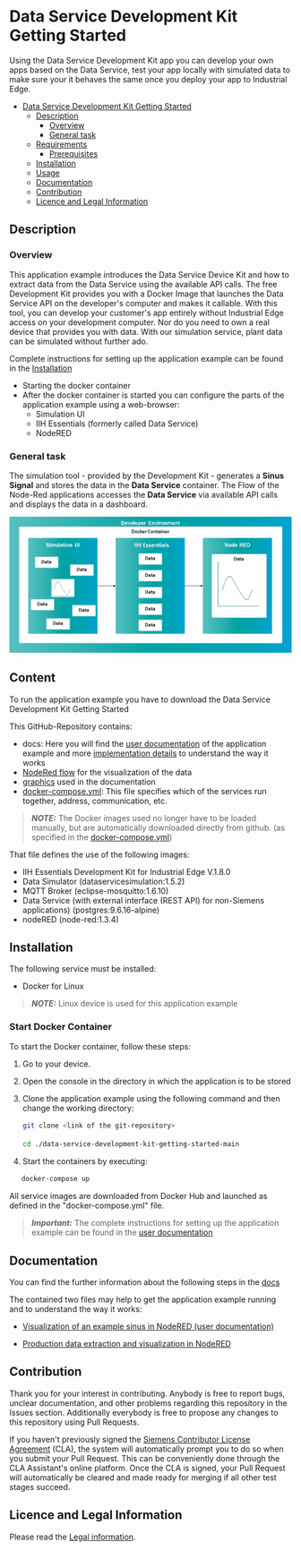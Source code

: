 # Data Service Development Kit Getting Started

Using the Data Service Development Kit app you can develop your own apps based on the Data Service, test your app locally with simulated data to make sure your it behaves the same once you deploy your app to Industrial Edge.

- [Data Service Development Kit Getting Started](#data-service-development-kit-getting-started)
  - [Description](#description)
    - [Overview](#overview)
    - [General task](#general-task)
  - [Requirements](#requirements)
    - [Prerequisites](#prerequisites)
  - [Installation](#installation)
  - [Usage](#usage)
  - [Documentation](#documentation)
  - [Contribution](#contribution)
  - [Licence and Legal Information](#licence-and-legal-information)

## Description

### Overview

This application example introduces the Data Service Device Kit and how to extract data from the Data Service using the available API calls.
The free Development Kit provides you with a Docker Image that launches the Data Service API on the developer's computer and makes it callable. With this tool, you can develop your customer's app entirely without Industrial Edge access on your development computer. Nor do you need to own a real device that provides you with data. With our simulation service, plant data can be simulated without further ado.

Complete instructions for setting up the application example can be found in the [Installation](#installation)
- Starting the docker container
- After the docker container is started you can configure the parts of the application example using a web-browser:
  - Simulation UI
  - IIH Essentials (formerly called Data Service)
  - NodeRED



### General task

The simulation tool - provided by the Development Kit - generates a **Sinus Signal** and stores the data in the **Data Service** container. The Flow of the Node-Red applications accesses the **Data Service** via available API calls and displays the data in a dashboard.

![deploy VFC](docs/graphics/overview.png)  

## Content

To run the application example you have to download the Data Service Development Kit Getting Started

This GitHub-Repository contains:
- docs: Here you will find the [user documentation](./docs/Visualization_example_value.md) of the application example and more [implementation details](./docs/Implementation.md) to understand the way it works
- [NodeRed flow](./src/flows.json) for the visualization of the data
- [graphics](./docs/graphics) used in the documentation
- [docker-compose.yml](./docker-compose.yml): This file specifies which of the services run together, address, communication, etc.

> **_NOTE:_** The Docker images used no longer have to be loaded manually, but are automatically downloaded directly from github. (as specified in the [docker-compose.yml](./docker-compose.yml))

That file defines the use of the following images:

- IIH Essentials Development Kit for Industrial Edge V.1.8.0
- Data Simulator (dataservicesimulation:1.5.2)
- MQTT Broker (eclipse-mosquitto:1.6.10)
- Data Service (with external interface (REST API) for non-Siemens applications) (postgres:9.6.16-alpine)
- nodeRED (node-red:1.3.4)

## Installation

The following service must be installed:

- Docker for Linux
  
 > **_NOTE:_**  Linux device is used for this application example

### Start Docker Container

To start the Docker container, follow these steps:


1. Go to your device.
2. Open the console in the directory in which the application is to be stored
3. Clone the application example using the following command and then change the working directory:

   ```bash
   git clone <link of the git-repository>
   
   cd ./data-service-development-kit-getting-started-main
   ```


4. Start the containers by executing: 
```bash
   docker-compose up
   ```
   All service images are downloaded from Docker Hub and launched as defined in the "docker-compose.yml" file. 

   > **_Important:_**  The complete instructions for setting up the application example can be found in the [user documentation](./docs/Visualization_example_value.md)

## Documentation

You can find the further information about the following steps in the [docs](./docs)

The contained two files may help to get the application example running and to understand the way it works:

- [Visualization of an example sinus in NodeRED (user documentation)](./docs/Visualization_example_value.md#description)

- [Production data extraction and visualization in NodeRED](./docs/Implementation.md#description)

## Contribution

Thank you for your interest in contributing. Anybody is free to report bugs, unclear documentation, and other problems regarding this repository in the Issues section.
Additionally everybody is free to propose any changes to this repository using Pull Requests.

If you haven't previously signed the [Siemens Contributor License Agreement](https://cla-assistant.io/industrial-edge/) (CLA), the system will automatically prompt you to do so when you submit your Pull Request. This can be conveniently done through the CLA Assistant's online platform. Once the CLA is signed, your Pull Request will automatically be cleared and made ready for merging if all other test stages succeed.

## Licence and Legal Information

Please read the [Legal information](LICENSE.md).
